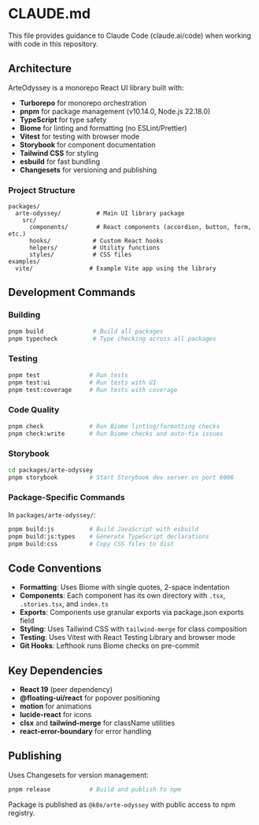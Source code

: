 # CLAUDE.md

This file provides guidance to Claude Code (claude.ai/code) when working with code in this repository.

## Architecture

ArteOdyssey is a monorepo React UI library built with:
- **Turborepo** for monorepo orchestration
- **pnpm** for package management (v10.14.0, Node.js 22.18.0)
- **TypeScript** for type safety
- **Biome** for linting and formatting (no ESLint/Prettier)
- **Vitest** for testing with browser mode
- **Storybook** for component documentation
- **Tailwind CSS** for styling
- **esbuild** for fast bundling
- **Changesets** for versioning and publishing

### Project Structure
```
packages/
  arte-odyssey/          # Main UI library package
    src/
      components/        # React components (accordion, button, form, etc.)
      hooks/            # Custom React hooks
      helpers/          # Utility functions
      styles/           # CSS files
examples/
  vite/                # Example Vite app using the library
```

## Development Commands

### Building
```bash
pnpm build              # Build all packages
pnpm typecheck          # Type checking across all packages
```

### Testing
```bash
pnpm test              # Run tests
pnpm test:ui           # Run tests with UI
pnpm test:coverage     # Run tests with coverage
```

### Code Quality
```bash
pnpm check             # Run Biome linting/formatting checks
pnpm check:write       # Run Biome checks and auto-fix issues
```

### Storybook
```bash
cd packages/arte-odyssey
pnpm storybook         # Start Storybook dev server on port 6006
```

### Package-Specific Commands
In `packages/arte-odyssey/`:
```bash
pnpm build:js          # Build JavaScript with esbuild
pnpm build:js:types    # Generate TypeScript declarations
pnpm build:css         # Copy CSS files to dist
```

## Code Conventions

- **Formatting**: Uses Biome with single quotes, 2-space indentation
- **Components**: Each component has its own directory with `.tsx`, `.stories.tsx`, and `index.ts`
- **Exports**: Components use granular exports via package.json exports field
- **Styling**: Uses Tailwind CSS with `tailwind-merge` for class composition
- **Testing**: Uses Vitest with React Testing Library and browser mode
- **Git Hooks**: Lefthook runs Biome checks on pre-commit

## Key Dependencies

- **React 19** (peer dependency)
- **@floating-ui/react** for popover positioning
- **motion** for animations
- **lucide-react** for icons
- **clsx** and **tailwind-merge** for className utilities
- **react-error-boundary** for error handling

## Publishing

Uses Changesets for version management:
```bash
pnpm release           # Build and publish to npm
```

Package is published as `@k8o/arte-odyssey` with public access to npm registry.